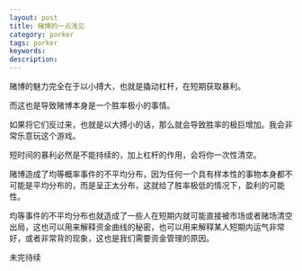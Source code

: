 ```yaml
---
layout: post
title: 赌博的一点浅见
category: porker
tags: porker
keywords: 
description: 
---
```


赌博的魅力完全在于以小搏大，也就是撬动杠杆，在短期获取暴利。

而这也是导致赌博本身是一个胜率极小的事情。

如果将它们反过来，也就是以大搏小的话，那么就会导致胜率的极巨增加。我会非常乐意玩这个游戏。

短时间的暴利必然是不能持续的，加上杠杆的作用，会将你一次性清空。

赌博造成了均等概率事件的不平均分布，因为任何一个具有样本性的事物本身都不可能是平均分布的，而是呈正太分布，这就给了胜率极低的情况下，盈利的可能性。

均等事件的不平均分布也就造成了一些人在短期内就可能直接被市场或者赌场清空出局，这也可以用来解释资金曲线的秘密，也可以用来解释某人短期内运气非常好，或者非常背的现象，这也是我们需要资金管理的原因。

未完待续




